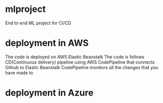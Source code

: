 # mlproject
End to end ML project for CI/CD

# deployment in AWS
The code is deployed on AWS Elastic Beanstalk
The code is follows CD(Continuous delivery) pipeline using AWS CodePipeline that connects Github to Elastic Beanstalk
CodePipeline monitors all the changes that you have made to

# deployment in Azure


